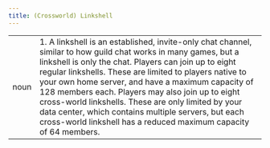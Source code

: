 ```yaml
---
title: (Crossworld) Linkshell
---
```

| | |
| --- | --- |
| noun | 1.  	A linkshell is an established, invite-only chat channel, similar to how guild chat works in many games, but a linkshell is only the chat. Players can join up to eight regular linkshells. These are limited to players native to your own home server, and have a maximum capacity of 128 members each. Players may also join up to eight cross-world linkshells. These are only limited by your data center, which contains multiple servers, but each cross-world linkshell has a reduced maximum capacity of 64 members.	|
